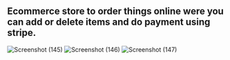## Ecommerce store to order things online were you can add or delete items and do payment using stripe.



![Screenshot (145)](https://user-images.githubusercontent.com/47221162/146370396-2a13d5d4-fff8-4059-93e8-f78346064320.png)
![Screenshot (146)](https://user-images.githubusercontent.com/47221162/146370401-5d03f1b3-4712-4e76-898a-57781830ffd0.png)
![Screenshot (147)](https://user-images.githubusercontent.com/47221162/146370404-39837175-cdfc-4ab3-999c-ccbebaf2e911.png)
